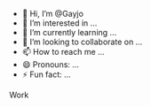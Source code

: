 - 👋 Hi, I’m @Gayjo
- 👀 I’m interested in ...
- 🌱 I’m currently learning ...
- 💞️ I’m looking to collaborate on ...
- 📫 How to reach me ...
- 😄 Pronouns: ...
- ⚡ Fun fact: ...

<!---
Gayjo/Gayjo is a ✨ special ✨ repository because its `README.md` (this file) appears on your GitHub profile.
You can click the Preview link to take a look at your changes.
--->
<Hello> Work
